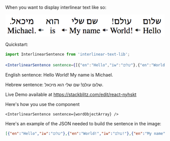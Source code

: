 When you want to display interlinear text like so:

![Image of Interlinear Text](./examples/screenshot.png)

Quickstart:
```jsx
import InterlinearSentence from 'interlinear-text-lib';

<InterlinearSentence sentence={[{"en":"Hello","iw":"שלום"},{"en":"World!","iw":"עולם!"},{"en":"My name","iw":"שם שלי"},{"en":"is","iw":"הוא"},{"en":"Michael.","iw":"מיכאל."}]} />
```

English sentence: Hello World! My name is Michael.

Hebrew sentence: שלום עולם! שם שלי הוא מיכאל.

Live Demo available at https://stackblitz.com/edit/react-nyhskt

Here's how you use the component

```JSX
<InterlinearSentence sentence={wordObjectArray} />
```

Here's an example of the JSON needed to build the sentence in the image:

```JSON
[{"en":"Hello","iw":"שלום"},{"en":"World!","iw":"עולם!"},{"en":"My name","iw":"שם שלי"},{"en":"is","iw":"הוא"},{"en":"Michael.","iw":"מיכאל."}]
```
